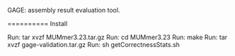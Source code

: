 GAGE: assembly result evaluation tool.  

==========
Install

Run: tar xvzf MUMmer3.23.tar.gz
Run: cd MUMmer3.23
Run: make
Run: tar xvzf gage-validation.tar.gz
Run: sh getCorrectnessStats.sh <Reference Fasta> <Contig Fasta> <Scaffold Fasta>


